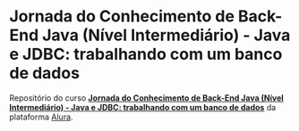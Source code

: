 # Jornada do Conhecimento de Back-End Java (Nível Intermediário) - Java e JDBC: trabalhando com um banco de dados

Repositório do curso [**Jornada do Conhecimento de Back-End Java (Nível Intermediário) - Java e JDBC: trabalhando com um banco de dados**](https://cursos.alura.com.br/course/jdbc-dao-persistencia) da plataforma [Alura](https://cursos.alura.com.br/).
